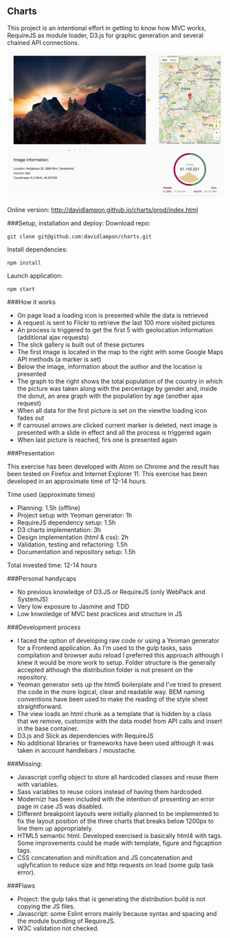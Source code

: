 ## Charts

This project is an intentional effort in getting to know how MVC works, RequireJS as module loader, D3.js for graphic generation and several chained API connections.

![Image of Charts](https://raw.githubusercontent.com/davidlampon/charts/master/img/charts.png)

Online version: http://davidlampon.github.io/charts/prod/index.html

###Setup, installation and deploy:
Download repo:
```
git clone git@github.com:davidlampon/charts.git
```

Install dependencies:
```
npm install
```

Launch application:
```
npm start
```

###How it works
- On page load a loading icon is presented while the data is retrieved
- A request is sent to Flickr to retrieve the last 100 more visited pictures  
- An process is triggered to get the first 5 with geolocation information (additional ajax requests)
- The slick gallery is built out of these pictures
- The first image is located in the map to the right with some Google Maps API methods (a marker is set)
- Below the image, information about the author and the location is presented
- The graph to the right shows the total population of the country in which the picture was taken along with the percentage by gender and, inside the donut, an area graph with the population by age (another ajax request)
- When all data for the first picture is set on the viewthe loading icon fades out 
- If carrousel arrows are clicked current marker is deleted, next image is presented with a slide in effect and all the process is triggered again
- When last picture is reached, firs one is presented again

###Presentation

This exercise has been developed with Atom on Chrome and the result has been tested on Firefox and Internet Explorer 11. This exercise has been developed in an approximate time of 12-14 hours. 

Time used (approximate times)

- Planning: 1.5h (offline)
- Project setup with Yeoman generator: 1h
- RequireJS dependency setup: 1.5h
- D3 charts implementation: 3h
- Design implementation (html & css): 2h
- Validation, testing and refactoring: 1.5h
- Documentation and repository setup: 1.5h

Total invested time: 12-14 hours

###Personal handycaps

- No previous knowledge of D3.JS or RequireJS (only WebPack and SystemJS)
- Very low exposure to Jasmine and TDD
- Low knwoledge of MVC best practices and structure in JS

###Development process

- I faced the option of developing raw code or using a Yeoman generator for a Frontend application. As I'm used to the gulp tasks, sass compilation and browser auto reload I preferred this approach although I knew it would be more work to setup. Folder structure is the generally accepted although the distribution folder is not present on the repository.
- Yeoman generator sets up the html5 boilerplate and I've tried to present the code in the more logical, clear and readable way. BEM naming conventions have been used to make the reading of the style sheet straightforward.
- The view loads an html chunk as a template that is hidden by a class that we remove, customize with the data model from API calls and insert in the base container. 
- D3.js and Slick as dependencies with RequireJS
- No additional libraries or frameworks have been used although it was taken in account handlebars / moustache.

###Missing:
- Javascript config object to store all hardcoded classes and reuse them with variables.
- Sass variables to reuse colors instead of having them hardcoded.
- Modernizr has been included with the intention of presenting an error page in case JS was disabled.
- Different breakpoint layouts were initially planned to be implemented to fix the layout position of the three charts that breaks below 1200px to line them up appropriately.
- HTML5 semantic html. Developed exercised is basically html4 with tags. Some improvements could be made with template, figure and figcaption tags.
- CSS concatenation and minifcation and JS concatenation and uglyfication to reduce size and http requests on load (some gulp task error).

###Flaws

- Project: the gulp taks that is generating the distribution build is not copying the JS files. 
- Javascript: some Eslint errors mainly because syntax and spacing and the module bundling of RequireJS.
- W3C validation not checked.
